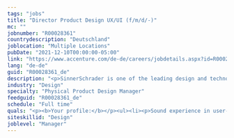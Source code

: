 ```yaml
---
tags: "jobs"
title: "Director Product Design UX/UI (f/m/d/-)"
mc: ""
jobnumber: "R00028361"
countrydescription: "Deutschland"
joblocation: "Multiple Locations"
pubDate: "2021-12-10T00:00:00-05:00"
link: "https://www.accenture.com/de-de/careers/jobdetails.aspx?id=R00028361_de"
lang: "de-de"
guid: "R00028361_de"
description: "<p>SinnerSchrader is one of the leading design and technology agencies in Europe with a focus on the design and development of digital products and services. More than 500 employees work on the digital transformation for companies such as Audi comdirect bank ERGO Telefónica TUI Unitymedia and VW. SinnerSchrader was founded in 1996 has been listed on the stock exchange since 1999 and has studios in Hamburg Berlin Frankfurt am Main Munich Zurich and Prague. Since April 2017 SinnerSchrader is part of Accenture Interactive.</p><p></p><p><b>What you can expect from us:</b></p><ul><li><p>Leadership and further development of the Product Design team</p></li><li><p>Consulting and strategic development of our clients</p></li><li><p>Conception of complex transactional websites applications and services</p></li><li><p>Conducting internal and external workshops</p></li><li><p>Preparation and implementation of pitches</p></li><li><p>Client responsibility </p></li></ul><p></p><p><b>What we offer:</b></p><ul><li><p>The opportunity to contribute your skills to a variety of projects</p></li><li><p>A professional and experienced team that works closely together and constantly strives to discover new things and make a difference</p></li><li><p>An agency environment with a strong culture and personality - with a longer track record than Google always on the pulse of digital development</p></li><li><p>Great development potential and personal responsibility</p></li></ul>"
industry: "Design"
specialty: "Physical Product Design Manager"
feedguid: "R00028361_de"
schedule: "Full time"
quals: "<p><b>Your profile:</b></p><ul><li><p>Sound experience in user-centered design user experience design interface and interaction design</p></li><li><p>Many years of professional experience in the development of digital services and products</p></li><li><p>Very broad brand content and online know-how</p></li><li><p>Experience with design thinking methods and agile working methods</p></li><li><p>Strong presentation skills</p></li><li><p>Very good language skills in German and/or English</p></li></ul>"
siteskillid: "Design"
joblevel: "Manager"
---
```

